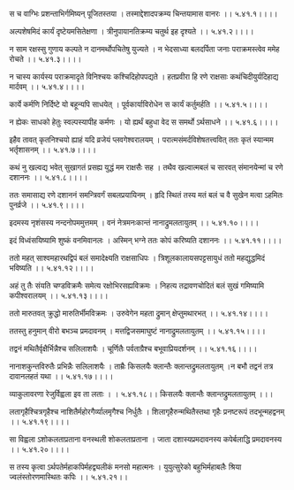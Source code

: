 स च वाग्भिः प्रशन्ताभिर्गमिष्यन् पूजितस्तया ।
तस्माद्देशादपक्रम्य चिन्तयामास वानरः ।। ५.४१.१।।।।

अल्पशेषमिदं कार्यं दृष्टेयमसितेक्षणा ।
त्रीनुपायानतिक्रम्य चतुर्थ इह दृश्यते ।। ५.४१.२।।।।

न साम रक्षस्सु गुणाय कल्पते न दानमर्थोपचितेषु युज्यते ।
न भेदसाध्या बलदर्पिता जनाः पराक्रमस्त्वेव ममेह रोचते ।। ५.४१.३।।।।

न चास्य कार्यस्य पराक्रमादृते विनिश्चयः कश्चिदिहोपपद्यते ।
हतप्रवीरा हि रणे राक्षसाः कथंचिदीयुर्यदिहाद्य मार्दवम् ।। ५.४१.४।।।।

कार्ये कर्मणि निर्दिष्टे यो बहून्यपि साधयेत् ।
पूर्वकार्याविरोधेन स कार्यं कर्तुमर्हति ।। ५.४१.५।।।।

न ह्येकः साधको हेतुः स्वल्पस्यापीह कर्मणः ।
यो ह्यर्थं बहुधा वेद स समर्थो ऽर्थसाधने ।। ५.४१.६।।।।

इहैव तावत् कृतनिश्चयो ह्याहं यदि व्रजेयं प्लवगेश्वरालयम् ।
परात्मसंमर्दविशेषतत्त्ववित् ततः कृतं स्यान्मम भर्तृशासनम् ।। ५.४१.७।।।।

कथं नु खल्वद्य भवेत् सुखागतं प्रसह्य युद्धं मम राक्षसैः सह ।
तथैव खल्वात्मबलं च सारवत् संमानयेन्मां च रणे दशाननः ।। ५.४१.८।।।।

ततः समासाद्य रणे दशाननं समन्त्रिवर्गं सबलप्रयायिनम् ।
हृदि स्थितं तस्य मतं बलं च वै सुखेन मत्वा ऽहमितः पुनर्व्रजे ।। ५.४१.९।।।।

इदमस्य नृशंसस्य नन्दनोपममुत्तमम् ।
वनं नेत्रमनःकान्तं नानाद्रुमलतायुतम् ।। ५.४१.१०।।।।

इदं विध्वंसयिष्यामि शुष्कं वनमिवानलः ।
अस्मिन् भग्ने ततः कोपं करिष्यति दशाननः ।। ५.४१.११।।।।

ततो महत् साश्वमहारथद्विपं बलं समादेक्ष्यति राक्षसाधिपः ।
त्रिशूलकालायसपट्टसायुधं ततो महद्युद्धमिदं भविष्यति ।। ५.४१.१२।।।।

अहं तु तैः संयति चण्डविक्रमैः समेत्य रक्षोभिरसह्यविक्रमः ।
निहत्य तद्रावणचोदितं बलं सुखं गमिष्यामि कपीश्वरालयम् ।। ५.४१.१३।।।।

ततो मारुतवत् क्रुद्धो मारुतिर्भीमविक्रमः ।
उरुवेगेन महता द्रुमान् क्षेप्तुमथारभत् ।। ५.४१.१४।।।।

ततस्तु हनुमान् वीरो बभञ्च प्रमदावनम् ।
मत्तद्विजसमाघुष्टं नानाद्रुमलतायुतम् ।। ५.४१.१५।।।।

तद्वनं मथितैर्वृक्षैर्भिन्नैश्च सलिलाशयैः ।
चूर्णितैः पर्वताग्रैश्च बभूवाप्रियदर्शनम् ।। ५.४१.१६।।।।

नानाशकुन्तविरुतैः प्रभिन्नैः सलिलाशयैः ।
ताम्रैः किसलयैः क्लान्तैः क्लान्तद्रुमलतायुतम् ।न बभौ तद्वनं तत्र दावानलहतं यथा ।। ५.४१.१७।।।।

व्याकुलावरणा रेजुर्विह्वला इव ता लताः ।
। ५.४१.१८।। किसलयैः क्लान्तैः क्लान्तद्रुमलतायुतम् ।।।

लतागृहैश्चित्रगृहैश्च नाशितैर्महोरगैर्व्यालमृगैश्च निर्धुतैः ।
शिलागृहैरुन्मथितैस्तथा गृहैः प्रनष्टरूपं तदभून्महद्वनम् ।। ५.४१.१९।।।।

सा विह्वला ऽशोकलताप्रताना वनस्थली शोकलताप्रताना ।
जाता दशास्यप्रमदावनस्य कपेर्बलाद्धि प्रमदावनस्य ।। ५.४१.२०।।।।

स तस्य कृत्वा ऽर्थपतेर्महाकपिर्महद्व्यलीकं मनसो महात्मनः ।
युयुत्सुरेको बहुभिर्महाबलैः श्रिया ज्वलंस्तोरणमास्थितः कपिः ।। ५.४१.२१।।

